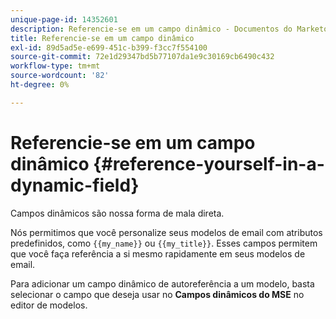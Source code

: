 ```yaml
---
unique-page-id: 14352601
description: Referencie-se em um campo dinâmico - Documentos do Marketo - Documentação do produto
title: Referencie-se em um campo dinâmico
exl-id: 89d5ad5e-e699-451c-b399-f3cc7f554100
source-git-commit: 72e1d29347bd5b77107da1e9c30169cb6490c432
workflow-type: tm+mt
source-wordcount: '82'
ht-degree: 0%

---
```


# Referencie-se em um campo dinâmico {#reference-yourself-in-a-dynamic-field}

Campos dinâmicos são nossa forma de mala direta.

Nós permitimos que você personalize seus modelos de email com atributos predefinidos, como `{{my_name}}` ou `{{my_title}}`. Esses campos permitem que você faça referência a si mesmo rapidamente em seus modelos de email.

Para adicionar um campo dinâmico de autoreferência a um modelo, basta selecionar o campo que deseja usar no **Campos dinâmicos do MSE** no editor de modelos.
